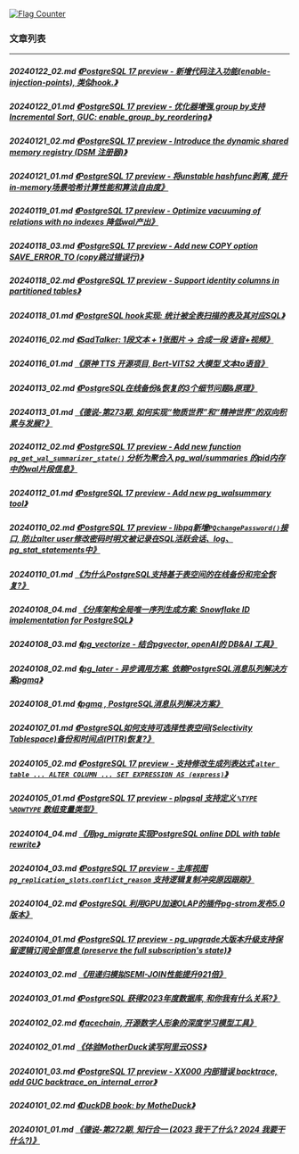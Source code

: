 <a rel="nofollow" href="http://info.flagcounter.com/h9V1"  ><img src="http://s03.flagcounter.com/count/h9V1/bg_FFFFFF/txt_000000/border_CCCCCC/columns_2/maxflags_12/viewers_0/labels_0/pageviews_0/flags_0/"  alt="Flag Counter"  border="0"  ></a>  
  
### 文章列表  
----  
##### 20240122_02.md   [《PostgreSQL 17 preview - 新增代码注入功能(enable-injection-points), 类似hook.》](20240122_02.md)  
##### 20240122_01.md   [《PostgreSQL 17 preview - 优化器增强,group by支持Incremental Sort, GUC: enable_group_by_reordering》](20240122_01.md)  
##### 20240121_02.md   [《PostgreSQL 17 preview - Introduce the dynamic shared memory registry (DSM 注册器)》](20240121_02.md)  
##### 20240121_01.md   [《PostgreSQL 17 preview - 将unstable hashfunc剥离, 提升in-memory场景哈希计算性能和算法自由度》](20240121_01.md)  
##### 20240119_01.md   [《PostgreSQL 17 preview - Optimize vacuuming of relations with no indexes 降低wal产出》](20240119_01.md)  
##### 20240118_03.md   [《PostgreSQL 17 preview - Add new COPY option SAVE_ERROR_TO (copy跳过错误行)》](20240118_03.md)  
##### 20240118_02.md   [《PostgreSQL 17 preview - Support identity columns in partitioned tables》](20240118_02.md)  
##### 20240118_01.md   [《PostgreSQL hook实现: 统计被全表扫描的表及其对应SQL》](20240118_01.md)  
##### 20240116_02.md   [《SadTalker: 1段文本 + 1张图片 -> 合成一段 语音+视频》](20240116_02.md)  
##### 20240116_01.md   [《原神 TTS 开源项目, Bert-VITS2 大模型 文本to语音》](20240116_01.md)  
##### 20240113_02.md   [《PostgreSQL在线备份&恢复的3个细节问题&原理》](20240113_02.md)  
##### 20240113_01.md   [《德说-第273期, 如何实现“物质世界”和“精神世界”的双向积累与发展?》](20240113_01.md)  
##### 20240112_02.md   [《PostgreSQL 17 preview - Add new function `pg_get_wal_summarizer_state()` 分析为聚合入 pg_wal/summaries 的pid内存中的wal片段信息》](20240112_02.md)  
##### 20240112_01.md   [《PostgreSQL 17 preview - Add new pg_walsummary tool》](20240112_01.md)  
##### 20240110_02.md   [《PostgreSQL 17 preview - libpq新增`PQchangePassword()`接口, 防止alter user修改密码时明文被记录在SQL活跃会话、log、pg_stat_statements中》](20240110_02.md)  
##### 20240110_01.md   [《为什么PostgreSQL支持基于表空间的在线备份和完全恢复?》](20240110_01.md)  
##### 20240108_04.md   [《分库架构全局唯一序列生成方案: Snowflake ID implementation for PostgreSQL》](20240108_04.md)  
##### 20240108_03.md   [《pg_vectorize - 结合pgvector, openAI的 DB&AI 工具》](20240108_03.md)  
##### 20240108_02.md   [《pg_later - 异步调用方案. 依赖PostgreSQL消息队列解决方案pgmq》](20240108_02.md)  
##### 20240108_01.md   [《pgmq , PostgreSQL消息队列解决方案》](20240108_01.md)  
##### 20240107_01.md   [《PostgreSQL如何支持可选择性表空间(Selectivity Tablespace)备份和时间点(PITR)恢复?》](20240107_01.md)  
##### 20240105_02.md   [《PostgreSQL 17 preview - 支持修改生成列表达式 `alter table ... ALTER COLUMN ... SET EXPRESSION AS (express)`》](20240105_02.md)  
##### 20240105_01.md   [《PostgreSQL 17 preview - plpgsql 支持定义 `%TYPE` `%ROWTYPE` 数组变量类型》](20240105_01.md)  
##### 20240104_04.md   [《用pg_migrate实现PostgreSQL online DDL with table rewrite》](20240104_04.md)  
##### 20240104_03.md   [《PostgreSQL 17 preview - 主库视图 `pg_replication_slots`.`conflict_reason` 支持逻辑复制冲突原因跟踪》](20240104_03.md)  
##### 20240104_02.md   [《PostgreSQL 利用GPU加速OLAP的插件pg-strom发布5.0版本》](20240104_02.md)  
##### 20240104_01.md   [《PostgreSQL 17 preview - pg_upgrade大版本升级支持保留逻辑订阅全部信息 (preserve the full subscription's state)》](20240104_01.md)  
##### 20240103_02.md   [《用递归模拟SEMI-JOIN性能提升921倍》](20240103_02.md)  
##### 20240103_01.md   [《PostgreSQL 获得2023年度数据库, 和你我有什么关系?》](20240103_01.md)  
##### 20240102_02.md   [《facechain, 开源数字人形象的深度学习模型工具》](20240102_02.md)  
##### 20240102_01.md   [《体验MotherDuck读写阿里云OSS》](20240102_01.md)  
##### 20240101_03.md   [《PostgreSQL 17 preview - XX000 内部错误 backtrace, add GUC backtrace_on_internal_error》](20240101_03.md)  
##### 20240101_02.md   [《DuckDB book: <DuckDB In Action> by MotheDuck》](20240101_02.md)  
##### 20240101_01.md   [《德说-第272期, 知行合一 (2023 我干了什么? 2024 我要干什么?)》](20240101_01.md)  
